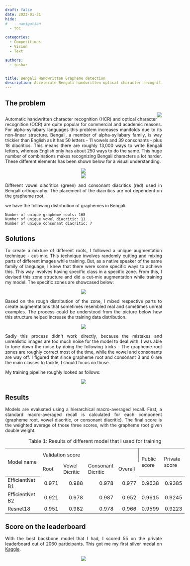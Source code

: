 ```yaml
---
draft: false 
date: 2023-01-31 
hide:
#   - navigation
  - toc

categories:
  - Competitions
  - Vision
  - Text

authors:
  - tushar


title: Bengali Handwritten Grapheme detection
description: Accelerate Bengali handwritten optical character recognition research and help enable the digitalization of educational resources. The problem is centered around given handwritten Bengali graphemes, to separately classify three constituent elements in the image - grapheme root, vowel diacritics, and consonant diacritics. 
---
```


<style>
p{
text-align: justify;
text-justify: inter-word;
}

.MathJax {
font-size: 2.1em;
}
</style>

## The problem
<img src="https://ik.imagekit.io/tushard/Personal/projects/image_tzGm0Z0yIv.png?ik-sdk-version=javascript-1.4.3&updatedAt=1665653075872"  style="float: right; margin-right: 0px; max-width:300px">
<p style="margin-top: 30px;"> 
Automatic handwritten character recognition (HCR) and optical character recognition (OCR) are quite popular for commercial and academic reasons. For alpha-syllabary languages this problem increases manifolds due to its non-linear structure. Bengali, a member of alpha-syllabary family, is way trickier than English as it has 50 letters - 11 vowels and 39 consonants - plus 18 diacritics. This means there are roughly 13,000 ways to write Bengali letters, whereas English only has about 250 ways to do the same. This huge number of combinations makes recognizing Bengali characters a lot harder. These different elements has been shown below for a visual understanding. </p>
<!-- more -->

<center>
<img class="center-block" style="max-width:350px" src="https://ik.imagekit.io/tushard/Personal/projects/An-example-of-a-Bengali-word-structure-A-Bengali-word-is-constructed-with-one-or-more_bIW-jlPKJ.png?updatedAt=1665614316790">
</center>


<center>    
<img class="center-block" style="max-width:500px" src="https://ik.imagekit.io/tushard/Personal/projects/image_44fFKWaVP.png?ik-sdk-version=javascript-1.4.3&updatedAt=1665654843220">
</center>

Different vowel diacritics (green) and consonant diacritics (red) used in Bengali orthography. The placement of the diacritics are not dependent on the grapheme root.

we have the following distribution of graphemes in Bengali. 
```
Number of unique grapheme roots: 168
Number of unique vowel diacritic: 11
Number of unique consonant diacritic: 7
```

## Solutions

To create a mixture of different roots, I followed a unique augmentation technique - cut-mix. This technique involves randomly cutting and mixing parts of different images while training. But, as a native speaker of the same family of language, I knew that there were some specific ways to achieve this. This way involves having specific class in a specific zone. From this, I devised this zone structure and did a cut-mix augmentation while training my model. The specific zones are showcased below:

<center>
<img class="center-block" style="max-width:350px" src="https://ik.imagekit.io/tushard/Personal/projects/bengali_graphemes_cutmix_zones_Zd1PvbVCS.png?updatedAt=1702420869101">
</center>

Based on the rough distribution of the zone, I mixed respective parts to create augmentations that sometimes resembled real and sometimes unreal examples. The process could be understood from the picture below how this structure helped increase the training data distribution. 

<center>
<img class="center-block" style="max-width:550px" src="https://ik.imagekit.io/tushard/Personal/projects/cutmix_aug_eg(1)_yOZI9EEOR.webp?updatedAt=1702421988334">
</center>

Sadly this process didn't work directly, because the mistakes and unrealistic images are too much noise for the model to deal with. I was able to tone down the noise by doing the following tricks - The grapheme root zones are roughly correct most of the time, while the vowel and consonants are way off. I figured that since grapheme root and consonant 3 and 6 are the main classes to tackle, I should focus on those.

My training pipeline roughly looked as follows:
<center>
<img class="center-block" style="max-width:750px" src="https://ik.imagekit.io/tushard/Personal/projects/training_pipeline_jNR133O6L.webp?updatedAt=1702488508489">
</center>



## Results

Models are evaluated using a hierarchical macro-averaged recall. First, a standard macro-averaged recall is calculated for each component (grapheme root, vowel diacritic, or consonant diacritic). The final score is the weighted average of those three scores, with the grapheme root given double weight.

<center>
<table border="0" cellpadding="0" cellspacing="0" width="577" style="border-collapse:
 collapse;table-layout:fixed;width:433pt">
   <caption>Table 1: Results of different model that I used for training</caption>
    <colgroup>
        <col width="128" style="mso-width-source:userset;mso-width-alt:4551;width:96pt">
        <col width="67" style="mso-width-source:userset;mso-width-alt:2389;width:50pt">
        <col width="104" style="mso-width-source:userset;mso-width-alt:3697;width:78pt">
        <col width="76" span="2" style="mso-width-source:userset;mso-width-alt:2702;width:57pt">
        <col width="58" style="mso-width-source:userset;mso-width-alt:2076;width:44pt">
        <col width="68" style="mso-width-source:userset;mso-width-alt:2417;width:51pt">
    </colgroup>
    <tbody>
        <tr class="xl74" height="44" style="mso-height-source:userset;height:33.0pt">
            <td rowspan="2" height="83" class="xl69" width="128" style="border-bottom:.5pt solid black;
            height:62.4pt;width:96pt">Model name</td>
            <td colspan="4" class="xl71" width="323" style="border-right:.5pt solid black;
            border-left:none;width:242pt">Validation score</td>
            <td rowspan="2" class="xl69" width="58" style="border-bottom:.5pt solid black;
            width:44pt">Public score</td>
            <td rowspan="2" class="xl69" width="68" style="border-bottom:.5pt solid black;
            width:51pt">Private score</td>
        </tr>
        <tr class="xl68" height="39" style="mso-height-source:userset;height:29.4pt">
            <td height="39" class="xl67" width="67" style="height:29.4pt;width:50pt">Root</td>
            <td class="xl67" width="104" style="width:78pt">Vowel Dicritic</td>
            <td class="xl67" width="76" style="width:57pt">Consonant Dicritic</td>
            <td class="xl67" width="76" style="width:57pt">Overall</td>
        </tr>
        <tr height="19" style="height:14.4pt">
            <td height="19" class="xl65" style="height:14.4pt">EfficientNet B1</td>
            <td class="xl66" align="right">0.971</td>
            <td class="xl66" align="right" style="box-sizing: border-box;text-rendering: auto;
            -webkit-font-smoothing: antialiased;max-width:none;border:rgba(221, 222, 223, 0.5)">0.988</td>
            <td class="xl66" align="right" style="box-sizing: border-box;text-rendering: auto;
            -webkit-font-smoothing: antialiased;max-width:none;border:rgba(221, 222, 223, 0.5)">0.978</td>
            <td class="xl66" align="right" style="box-sizing: border-box;text-rendering: auto;
            -webkit-font-smoothing: antialiased;max-width:none;border:rgba(221, 222, 223, 0.5)">0.977</td>
            <td class="xl66" align="right">0.9638</td>
            <td class="xl66" align="right">0.9385</td>
        </tr>
        <tr height="19" style="height:14.4pt">
            <td height="19" class="xl65" style="height:14.4pt">EfficientNet B2</td>
            <td class="xl66" align="right">0.921</td>
            <td class="xl66" align="right" style="box-sizing: border-box;text-rendering: auto;
            -webkit-font-smoothing: antialiased;max-width:none;border:rgba(221, 222, 223, 0.5)">0.978</td>
            <td class="xl66" align="right" style="box-sizing: border-box;text-rendering: auto;
            -webkit-font-smoothing: antialiased;max-width:none;border:rgba(221, 222, 223, 0.5)">0.987</td>
            <td class="xl66" align="right">0.952</td>
            <td class="xl66" align="right">0.9615</td>
            <td class="xl66" align="right">0.9245</td>
        </tr>
        <tr height="19" style="height:14.4pt">
            <td height="19" class="xl65" style="height:14.4pt">Resnet18</td>
            <td class="xl66" align="right">0.951</td>
            <td class="xl66" align="right" style="box-sizing: border-box;text-rendering: auto;
            -webkit-font-smoothing: antialiased;max-width:none;border:rgba(221, 222, 223, 0.5)">0.982</td>
            <td class="xl66" align="right" style="box-sizing: border-box;text-rendering: auto;
            -webkit-font-smoothing: antialiased;max-width:none;border:rgba(221, 222, 223, 0.5)">0.978</td>
            <td class="xl66" align="right" style="box-sizing: border-box;text-rendering: auto;
            -webkit-font-smoothing: antialiased;max-width:none;border:rgba(221, 222, 223, 0.5)">0.966</td>
            <td class="xl66" align="right">0.9599</td>
            <td class="xl66" align="right">0.9223</td>
        </tr>
        <!--[if supportMisalignedColumns]-->
        <tr height="0" style="display:none">
            <td width="128" style="width:96pt"></td>
            <td width="67" style="width:50pt"></td>
            <td width="104" style="width:78pt"></td>
            <td width="76" style="width:57pt"></td>
            <td width="76" style="width:57pt"></td>
            <td width="58" style="width:44pt"></td>
            <td width="68" style="width:51pt"></td>
        </tr>
    <!--[endif]-->
    </tbody>
</table>
</center>

## Score on the leaderboard

With the best backbone model that I had, I scored 55 on the private leaderboard out of 2060 participants. This got me my first silver medal on [Kaggle](https://www.kaggle.com/competitions/bengaliai-cv19/leaderboard).
<center>
<img class="center-block" style="max-width:750px" src="https://ik.imagekit.io/tushard/Personal/projects/bengali_standings_kaggle_65Z-3_TIo.png?updatedAt=1702488780127">
</center>
